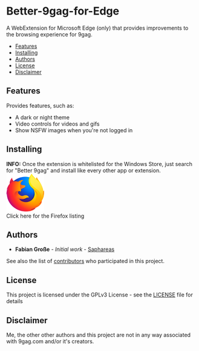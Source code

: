 # Better-9gag-for-Edge
A WebExtension for Microsoft Edge (only) that provides improvements to the browsing experience for 9gag.

<!-- TOC -->

- [Features](#features)
- [Installing](#installing)
- [Authors](#authors)
- [License](#license)
- [Disclaimer](#disclaimer)

<!-- /TOC -->

## Features

Provides features, such as:
- A dark or night theme
- Video controls for videos and gifs
- Show NSFW images when you're not logged in

## Installing

**INFO:**
Once the extension is whitelisted for the Windows Store, just search for "Better 9gag" and install like every other app or extension.<br>
[![Firefox](.github/firefox-logo.png)](https://addons.mozilla.org/de/firefox/addon/better-9gag/)<br>
Click here for the Firefox listing

## Authors

- **Fabian Große** - *Initial work* - [Saphareas](https://github.com/Saphareas)

See also the list of [contributors](https://github.com/Saphareas/Better-9gag-for-Edge/contributors) who participated in this project.

## License

This project is licensed under the GPLv3 License - see the [LICENSE](LICENSE) file for details

## Disclaimer

Me, the other other authors and this project are not in any way associated with 9gag.com and/or it's creators.
